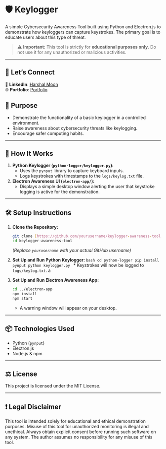 # 🛡️ Keylogger

A simple Cybersecurity Awareness Tool built using Python and Electron.js to demonstrate how keyloggers can capture keystrokes. The primary goal is to educate users about this type of threat.

> ⚠️ **Important:** This tool is strictly for **educational purposes only**. Do not use it for any unauthorized or malicious activities.

---

## 🤝 Let’s Connect

📍 **LinkedIn**: [Harshal Moon](https://www.linkedin.com/in/harshal-moon-064956174/)  
🌐 **Portfolio**: [Portfolio](https://harshal-portfolio-5mbz.onrender.com/)

##

## 🎯 Purpose

- Demonstrate the functionality of a basic keylogger in a controlled environment.
- Raise awareness about cybersecurity threats like keylogging.
- Encourage safer computing habits.

---

## 🧠 How It Works

1.  **Python Keylogger (`python-logger/keylogger.py`):**
    - Uses the `pynput` library to capture keyboard inputs.
    - Logs keystrokes with timestamps to the `logs/keylog.txt` file.
2.  **Electron Awareness UI (`electron-app/`):**
    - Displays a simple desktop window alerting the user that keystroke logging is active for the demonstration.

---

## 🛠️ Setup Instructions

1.  **Clone the Repository:**

    ```bash
    git clone [https://github.com/yourusername/keylogger-awareness-tool.git](https://github.com/yourusername/keylogger-awareness-tool.git)
    cd keylogger-awareness-tool
    ```

    _(Replace `yourusername` with your actual GitHub username)_

2.  **Set Up and Run Python Keylogger:**
    `bash
    cd python-logger
    pip install pynput
    python keylogger.py
    ` \* Keystrokes will now be logged to `logs/keylog.txt`.
    a
3.  **Set Up and Run Electron Awareness App:**
    ```bash
    cd ../electron-app
    npm install
    npm start
    ```
    - A warning window will appear on your desktop.

---

## 📦 Technologies Used

- Python (`pynput`)
- Electron.js
- Node.js & npm

---

## ⚖️ License

This project is licensed under the MIT License.

---

## ❗ Legal Disclaimer

This tool is intended solely for educational and ethical demonstration purposes. Misuse of this tool for unauthorized monitoring is illegal and unethical. Always obtain explicit consent before running such software on any system. The author assumes no responsibility for any misuse of this tool.
